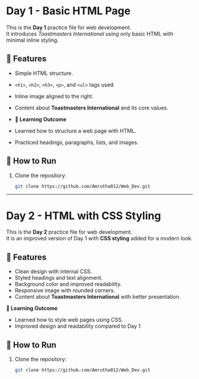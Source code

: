 # Day 1 - Basic HTML Page

This is the **Day 1** practice file for web development.  
It introduces *Toastmasters International* using only basic HTML with minimal inline styling.

## 📌 Features
- Simple HTML structure.
- `<h1>`, `<h2>`, `<h3>`, `<p>`, and `<ul>` tags used.
- Inline image aligned to the right.
- Content about **Toastmasters International** and its core values.

- **📝 Learning Outcome**

- Learned how to structure a web page with HTML.
- Practiced headings, paragraphs, lists, and images.

## 🚀 How to Run
1. Clone the repository:
   ```bash
   git clone https://github.com/Amrutha012/Web_Dev.git


---

# Day 2 - HTML with CSS Styling

This is the **Day 2** practice file for web development.  
It is an improved version of Day 1 with **CSS styling** added for a modern look.

## 📌 Features
- Clean design with internal CSS.
- Styled headings and text alignment.
- Background color and improved readability.
- Responsive image with rounded corners.
- Content about **Toastmasters International** with better presentation.

**📝 Learning Outcome**

- Learned how to style web pages using CSS.
- Improved design and readability compared to Day 1

## 🚀 How to Run
1. Clone the repository:
   ```bash
   git clone https://github.com/Amrutha012/Web_Dev.git
